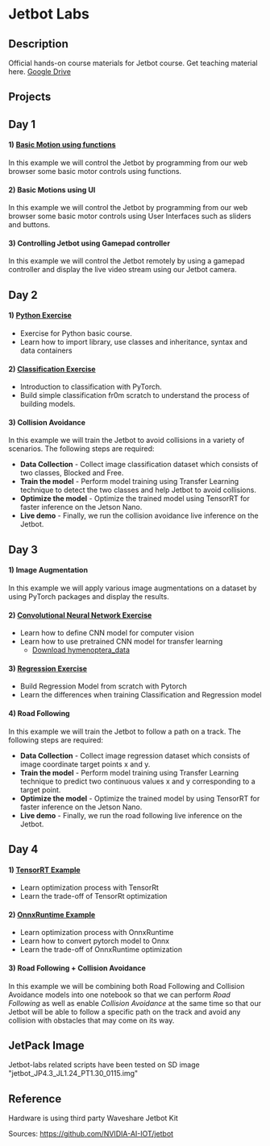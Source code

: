 # Jetbot Labs

## Description

Official hands-on course materials for Jetbot course. Get teaching material here. [Google Drive](https://drive.google.com/drive/folders/1kouNSwzXxB1WmOn5PEQBK9Xc_rnNbilq?usp=sharing)

## Projects

## Day 1

#### 1) [Basic Motion using functions](/notebooks/Day_1/)

In this example we will control the Jetbot by programming from our web browser some basic motor controls using functions.

#### 2) Basic Motions using UI

In this example we will control the Jetbot by programming from our web browser some basic motor controls using User Interfaces such as sliders and buttons.

#### 3) Controlling Jetbot using Gamepad controller

In this example we will control the Jetbot remotely by using a gamepad controller and display the live video stream using our Jetbot camera.

## Day 2

#### 1) [Python Exercise](/notebooks/Day_2/Python_Exercise)

- Exercise for Python basic course.
- Learn how to import library, use classes and inheritance, syntax and data containers

#### 2) [Classification Exercise](/notebooks/Day_2/Classification_Exercise)

- Introduction to classification with PyTorch.
- Build simple classification fr0m scratch to understand the process of building models.

#### 3) Collision Avoidance

In this example we will train the Jetbot to avoid collisions in a variety of scenarios. The following steps are required:

- **Data Collection** - Collect image classification dataset which consists of two classes, Blocked and Free.  
- **Train the model** - Perform model training using Transfer Learning technique to detect the two classes and help Jetbot to avoid collisions.  
- **Optimize the model** - Optimize the trained model using TensorRT for faster inference on the Jetson Nano.  
- **Live demo** - Finally, we run the collision avoidance live inference on the Jetbot.

## Day 3

#### 1) Image Augmentation

In this example we will apply various image augmentations on a dataset by using PyTorch packages and display the results.

#### 2) [Convolutional Neural Network Exercise](/notebooks/Day_3/CNN_Exercise)

- Learn how to define CNN model for computer vision
- Learn how to use pretrained CNN model for transfer learning
  - [Download hymenoptera_data](https://drive.google.com/file/d/1Jt_zB0wixgwNqnCmsk44bjjArAMH80ZI/view?usp=sharing)

#### 3) [Regression Exercise](/notebooks/Day_3/Regression_Exercise)

- Build Regression Model from scratch with Pytorch
- Learn the differences when training Classification and Regression model

#### 4) Road Following

In this example we will train the Jetbot to follow a path on a track. The following steps are required:

- **Data Collection** - Collect image regression dataset which consists of image coordinate target points x and y. 
- **Train the model** - Perform model training using Transfer Learning technique to predict two continuous values x and y corresponding to a target point.  
- **Optimize the model** - Optimize the trained model by using TensorRT for faster inference on the Jetson Nano.  
- **Live demo** - Finally, we run the road following live inference on the Jetbot. 

## Day 4

#### 1) [TensorRT Example](/notebooks/Day_4/Examples/Example_1_TensorRt.ipynb)

- Learn optimization process with TensorRt
- Learn the trade-off of TensorRt optimization

#### 2) [OnnxRuntime Example](/notebooks/Day_4/Examples/Example_2_OnnxRuntime.ipynb)

- Learn optimization process with OnnxRuntime
- Learn how to convert pytorch model to Onnx
- Learn the trade-off of OnnxRuntime optimization

#### 3) Road Following + Collision Avoidance

In this example we will be combining both Road Following and Collision Avoidance models into one notebook so that we can perform *Road Following* as well as enable *Collision Avoidance* at the same time so that our Jetbot will be able to follow a specific path on the track and avoid any collision with obstacles that may come on its way.

## JetPack Image

Jetbot-labs related scripts have been tested on SD image "jetbot_JP4.3_JL1.24_PT1.30_0115.img"

## Reference

Hardware is using third party Waveshare Jetbot Kit

Sources: https://github.com/NVIDIA-AI-IOT/jetbot
